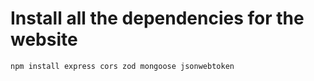 # Install all the dependencies for the website
```bash
npm install express cors zod mongoose jsonwebtoken
